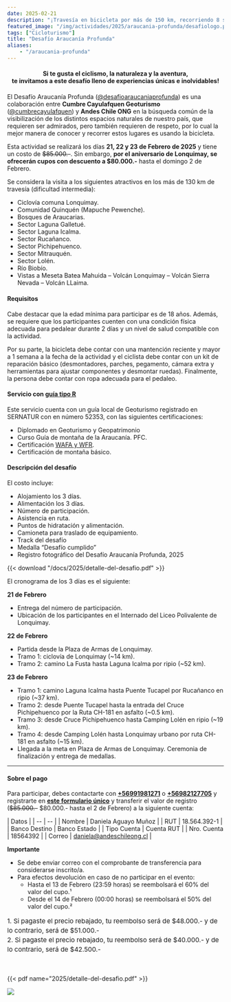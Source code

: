 ```yaml
---
date: 2025-02-21
description: "¡Travesía en bicicleta por más de 150 km, recorriendo 8 sectores de la comuna de Lonquimay en La Araucanía!"
featured_image: "/img/actividades/2025/araucania-profunda/desafiologo.png"
tags: ["Cicloturismo"]
title: "Desafío Araucanía Profunda"
aliases:
    - "/araucania-profunda"
---
```


<h4 style="text-align: center; margin-bottom: 20px;"><b>
    Si te gusta el ciclismo, la naturaleza y la aventura,<br style="margin-bottom: 5px">
    te invitamos a este desafío lleno de experiencias únicas e inolvidables!
</b></h4>

El Desafío Araucanía Profunda ([@desafioaraucaniaprofunda](https://www.instagram.com/desafioaraucaniaprofunda/)) es una colaboración entre **Cumbre Cayulafquen Geoturismo** ([@cumbrecayulafquen](https://www.instagram.com/cumbrecayulafquen/)) y **Andes Chile ONG** en la búsqueda común de la visibilización de los distintos espacios naturales de nuestro país, que requieren ser admirados, pero también requieren de respeto, por lo cual la mejor manera de conocer y recorrer estos lugares es usando la bicicleta.

Esta actividad se realizará los días **21, 22 y 23 de Febrero de 2025** y tiene un costo de ~~$85.000.-~~. Sin embargo, **por el aniversario de Lonquimay, se ofrecerán cupos con descuento a $80.000.-** hasta el domingo 2 de Febrero.

Se considera la visita a los siguientes atractivos en los más de 130 km de travesía (dificultad intermedia):

- Ciclovía comuna Lonquimay.
- Comunidad Quinquén (Mapuche Pewenche).
- Bosques de Araucarias.
- Sector Laguna Galletué.
- Sector Laguna Icalma.
- Sector Rucañanco.
- Sector Pichipehuenco.
- Sector Mitrauquén.
- Sector Lolén.
- Río Biobío.
- Vistas a Meseta Batea Mahuida – Volcán Lonquimay – Volcán Sierra Nevada –
Volcán LLaima.

#### **Requisitos**

Cabe destacar que la edad mínima para participar es de 18 años. Además, se requiere que los participantes cuenten con una condición física adecuada para pedalear durante 2 días y un nivel de salud compatible con la actividad. 

Por su parte, la bicicleta debe contar con una mantención reciente y mayor a 1 semana a la fecha de la actividad y el ciclista debe contar con un kit de reparación básico (desmontadores, parches, pegamento, cámara extra y herramientas para ajustar componentes y desmontar ruedas). Finalmente, la persona debe contar con ropa adecuada para el pedaleo.

#### **Servicio con [guía tipo R](https://portalserviciosturisticos.sernatur.cl/formalizate/sello-r/)**

Este servicio cuenta con un guía local de Geoturismo registrado en SERNATUR con en número 52353, con las siguientes certificaciones:

- Diplomado en Geoturismo y Geopatrimonio
- Curso Guía de montaña de la Araucanía. PFC.
- Certificación [WAFA y WFR](https://norteoutdoor.com/cursos/wafa-y-wfr/).
- Certificación de montaña básico.

#### **Descripción del desafío**

El costo incluye:

- Alojamiento los 3 días.
- Alimentación los 3 días.
- Número de participación.
- Asistencia en ruta.
- Puntos de hidratación y alimentación.
- Camioneta para traslado de equipamiento.
- Track del desafío
- Medalla “Desafío cumplido”
- Registro fotográfico del Desafío Araucanía Profunda, 2025

{{< download "/docs/2025/detalle-del-desafio.pdf" >}}


El cronograma de los 3 días es el siguiente:

**21 de Febrero**

- Entrega del número de participación.
- Ubicación de los participantes en el Internado del Liceo Polivalente de Lonquimay.

**22 de Febrero**

- Partida desde la Plaza de Armas de Lonquimay.
- Tramo 1: ciclovía de Lonquimay (~14 km).
- Tramo 2: camino La Fusta hasta Laguna Icalma por ripio (~52 km).

**23 de Febrero**

- Tramo 1: camino Laguna Icalma hasta Puente Tucapel por Rucañanco en ripio (~37 km).
- Tramo 2: desde Puente Tucapel hasta la entrada del Cruce Pichipehuenco por la Ruta CH-181 en asfalto (~0.5 km).
- Tramo 3: desde Cruce Pichipehuenco hasta Camping Lolén en ripio (~19 km).
- Tramo 4: desde Camping Lolén hasta Lonquimay urbano por ruta CH-181 en asfalto (~15 km).
- Llegada a la meta en Plaza de Armas de Lonquimay. Ceremonia de finalización y entrega de medallas.

---

#### **Sobre el pago**

Para participar, debes contactarte con [**+56991981271**](https://wa.me/56991981271) o [**+56982127705**](https://wa.me/56982127705) y registrarte en [**este formulario único**](https://forms.gle/zHWJZ9ESH7rRd42v8) y transferir el valor de registro (~~$85.000.-~~ $80.000.- hasta el 2 de Febrero) a la siguiente cuenta:

| Datos |
| -- | -- |
| Nombre | Daniela Aguayo Muñoz |
| RUT | 18.564.392-1 |
| Banco Destino | Banco Estado |
| Tipo Cuenta | Cuenta RUT |
| Nro. Cuenta | 18564392 |
| Correo | daniela@andeschileong.cl |

**Importante**

- Se debe enviar correo con el comprobante de transferencia para considerarse inscrito/a.
- Para efectos devolución en caso de no participar en el evento:
    - Hasta el 13 de Febrero (23:59 horas) se reembolsará el 60% del valor del cupo.¹
    - Desde el 14 de Febrero (00:00 horas) se reembolsará el 50% del valor del cupo.²

<p style="font-size:15px; margin-bottom:0rem; line-height:22px"> 
    1. Si pagaste el precio rebajado, tu reembolso será de $48.000.- y de lo contrario, será de $51.000.-<br>
    2. Si pagaste el precio rebajado, tu reembolso será de $40.000.- y de lo contrario, será de $42.500.-
</p>
<br><br>

{{< pdf name="2025/detalle-del-desafio.pdf" >}}

![](/img/actividades/2025/araucania-profunda/araucaniaprofunda.png)
